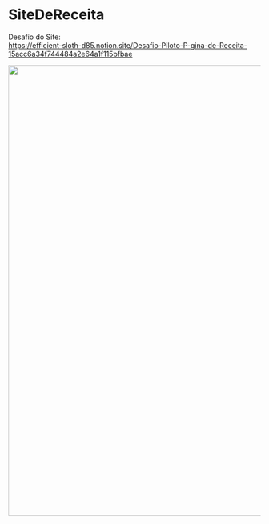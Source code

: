 ﻿# SiteDeReceita

Desafio do Site: <br>
https://efficient-sloth-d85.notion.site/Desafio-Piloto-P-gina-de-Receita-15acc6a34f744484a2e64a1f115bfbae <br>

<img src="https://user-images.githubusercontent.com/26207086/156851846-13ed92f4-cd5d-4fec-9a4b-79c291c2656b.png" width="900" />

